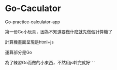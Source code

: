 # Go-Caculator
Go-practice-calculator-app

第一份Go小玩具，因為不知道要做什麼就先做個計算機了

計算機畫面呈現是html+js

運算部分是Go

為了練習Go而做的小東西，不然用js幹完就好ˊˇˋ
